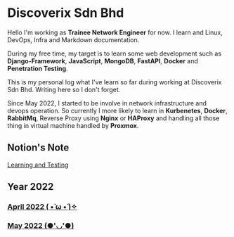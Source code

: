 # Discoverix Sdn Bhd

Hello I'm working as **Trainee Network Engineer** for now. I learn and Linux, DevOps, Infra and Markdown documentation.

During my free time, my target is to learn some web development such as **Django-Framework**, **JavaScript**, **MongoDB**, **FastAPI**, **Docker** and **Penetration Testing**.

This is my personal log what I've learn so far during working at Discoverix Sdn Bhd. Writing here so I don't forget.

Since May 2022, I started to be involve in network infrastructure and devops operation. So currently I more likely to learn in **Kurbenetes**, **Docker**, **RabbitMq**, Reverse Proxy using **Nginx** or **HAProxy** and handling all those thing in virtual machine handled by **Proxmox**.

## Notion's Note
[Learning and Testing](https://ahmadafiqazmi.notion.site/Learning-and-Testing-96604d1956e34f1d80446a07ea8f0c87)

## Year 2022

### [April 2022 ( •̀ ω •́ )✧](https://github.com/froxity/discoverix-sb/tree/main/04-2022)

### [May 2022 (●'◡'●)](https://github.com/froxity/discoverix-sb/tree/main/05-2022)
